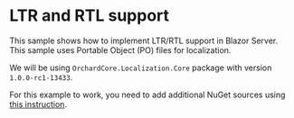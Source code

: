 # LTR and RTL support

This sample shows how to implement LTR/RTL support in Blazor Server. This sample uses Portable Object (PO) files for localization. 

We will be using `OrchardCore.Localization.Core` package with version `1.0.0-rc1-13433`.

For this example to work, you need to add additional NuGet sources using [this instruction](https://cloudsmith.io/~orchardcore/repos/preview/setup/#formats-nuget).
